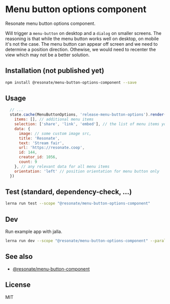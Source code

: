 # Menu button options component

Resonate menu button options component.

Will trigger a `menu-button` on desktop and a `dialog` on smaller screens. The reasoning is that while the menu button works well on desktop, on mobile it's not the case. The menu button can appear off screen and we need to determine a position direction. Othewise, we would need to recenter the view which may not be a better solution.

## Installation (not published yet)

```sh
npm install @resonate/menu-button-options-component --save
```

## Usage

```js
  // ...
  state.cache(MenuButtonOptions, 'release-menu-button-options').render({
    items: [], // additional menu items
    selection: ['share', 'link', 'embed'], // the list of menu items you want
    data: {
      image: // some custom image src,
      title: 'Resonate',
      text: 'Stream fair',
      url: 'https://resonate.coop',
      id: 144,
      creator_id: 1056,
      count: 9
    }, // any relevant data for all menu items
    orientation: 'left' // position orientation for menu button only
  })
```

## Test (standard, dependency-check, ...)

```sh
lerna run test --scope "@resonate/menu-button-options-component"
```

## Dev

Run example app with jalla.

```sh
lerna run dev --scope "@resonate/menu-button-options-component" --parallel
```

## See also

- [@resonate/menu-button-component](../packages/menu-button-component)

## License

MIT

